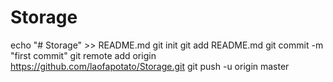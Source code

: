 # Storage
echo "# Storage" >> README.md
git init
git add README.md
git commit -m "first commit"
git remote add origin https://github.com/laofapotato/Storage.git
git push -u origin master
